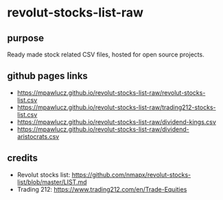 # revolut-stocks-list-raw

## purpose
Ready made stock related CSV files, hosted for open source projects.

## github pages links
- https://mpawlucz.github.io/revolut-stocks-list-raw/revolut-stocks-list.csv
- https://mpawlucz.github.io/revolut-stocks-list-raw/trading212-stocks-list.csv
- https://mpawlucz.github.io/revolut-stocks-list-raw/dividend-kings.csv
- https://mpawlucz.github.io/revolut-stocks-list-raw/dividend-aristocrats.csv

## credits
- Revolut stocks list: https://github.com/nmapx/revolut-stocks-list/blob/master/LIST.md
- Trading 212: https://www.trading212.com/en/Trade-Equities
